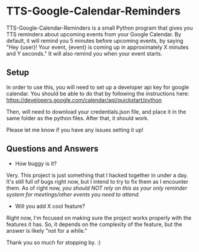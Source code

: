 # TTS-Google-Calendar-Reminders

TTS-Google-Calendar-Reminders is a small Python program that gives you TTS reminders about upcoming events from your Google Calendar.
By default, it will remind you 5 minutes before upcoming events, by saying "Hey {user}! Your event, {event} is coming up in approximately X minutes and Y seconds."
It will also remind you when your event starts.


## Setup
In order to use this, you will need to set up a developer api key for google calendar. You should be able to do that by following the instructions here:
https://developers.google.com/calendar/api/quickstart/python

Then, will need to download your credentials.json file, and place it in the same folder as the python files. After that, it should work.

Please let me know if you have any issues setting it up!

## Questions and Answers

* How buggy is it?

Very. This project is just something that I hacked together in under a day. It's still full of bugs right now, but I intend to try to fix them as I encounter them.
As of right now, *you should NOT rely on this as your only reminder system for meetings/other events you need to attend.*
* Will you add X cool feature?

Right now, I'm focused on making sure the project works properly with the features it has. So, it depends on the complexity of the feature, but the answer is likely "not for a while."

Thank you so much for stopping by. :)
